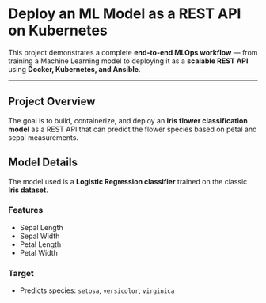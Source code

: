 # Deploy an ML Model as a REST API on Kubernetes

This project demonstrates a complete **end-to-end MLOps workflow** — from training a Machine Learning model to deploying it as a **scalable REST API** using **Docker, Kubernetes, and Ansible**.

---

## Project Overview

The goal is to build, containerize, and deploy an **Iris flower classification model** as a REST API that can predict the flower species based on petal and sepal measurements.

## Model Details

The model used is a **Logistic Regression classifier** trained on the classic **Iris dataset**.

### Features
- Sepal Length  
- Sepal Width  
- Petal Length  
- Petal Width  

### Target
- Predicts species: `setosa`, `versicolor`, `virginica`
